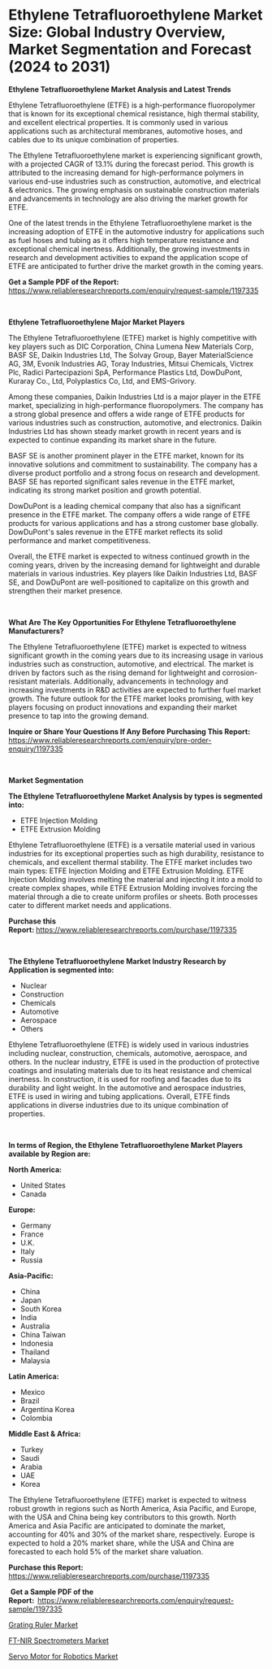 <p><h1>Ethylene Tetrafluoroethylene Market Size: Global Industry Overview, Market Segmentation and Forecast (2024 to 2031)</h1></p><p><strong>Ethylene Tetrafluoroethylene Market Analysis and Latest Trends</strong></p>
<p><p>Ethylene Tetrafluoroethylene (ETFE) is a high-performance fluoropolymer that is known for its exceptional chemical resistance, high thermal stability, and excellent electrical properties. It is commonly used in various applications such as architectural membranes, automotive hoses, and cables due to its unique combination of properties.</p><p>The Ethylene Tetrafluoroethylene market is experiencing significant growth, with a projected CAGR of 13.1% during the forecast period. This growth is attributed to the increasing demand for high-performance polymers in various end-use industries such as construction, automotive, and electrical & electronics. The growing emphasis on sustainable construction materials and advancements in technology are also driving the market growth for ETFE.</p><p>One of the latest trends in the Ethylene Tetrafluoroethylene market is the increasing adoption of ETFE in the automotive industry for applications such as fuel hoses and tubing as it offers high temperature resistance and exceptional chemical inertness. Additionally, the growing investments in research and development activities to expand the application scope of ETFE are anticipated to further drive the market growth in the coming years.</p></p>
<p><strong>Get a Sample PDF of the Report:&nbsp;</strong> <a href="https://www.reliableresearchreports.com/enquiry/request-sample/1197335">https://www.reliableresearchreports.com/enquiry/request-sample/1197335</a></p>
<p>&nbsp;</p>
<p><strong>Ethylene Tetrafluoroethylene Major Market Players</strong></p>
<p><p>The Ethylene Tetrafluoroethylene (ETFE) market is highly competitive with key players such as DIC Corporation, China Lumena New Materials Corp, BASF SE, Daikin Industries Ltd, The Solvay Group, Bayer MaterialScience AG, 3M, Evonik Industries AG, Toray Industries, Mitsui Chemicals, Victrex Plc, Radici Partecipazioni SpA, Performance Plastics Ltd, DowDuPont, Kuraray Co., Ltd, Polyplastics Co, Ltd, and EMS-Grivory.</p><p>Among these companies, Daikin Industries Ltd is a major player in the ETFE market, specializing in high-performance fluoropolymers. The company has a strong global presence and offers a wide range of ETFE products for various industries such as construction, automotive, and electronics. Daikin Industries Ltd has shown steady market growth in recent years and is expected to continue expanding its market share in the future.</p><p>BASF SE is another prominent player in the ETFE market, known for its innovative solutions and commitment to sustainability. The company has a diverse product portfolio and a strong focus on research and development. BASF SE has reported significant sales revenue in the ETFE market, indicating its strong market position and growth potential.</p><p>DowDuPont is a leading chemical company that also has a significant presence in the ETFE market. The company offers a wide range of ETFE products for various applications and has a strong customer base globally. DowDuPont's sales revenue in the ETFE market reflects its solid performance and market competitiveness.</p><p>Overall, the ETFE market is expected to witness continued growth in the coming years, driven by the increasing demand for lightweight and durable materials in various industries. Key players like Daikin Industries Ltd, BASF SE, and DowDuPont are well-positioned to capitalize on this growth and strengthen their market presence.</p></p>
<p>&nbsp;</p>
<p><strong>What Are The Key Opportunities For Ethylene Tetrafluoroethylene Manufacturers?</strong></p>
<p><p>The Ethylene Tetrafluoroethylene (ETFE) market is expected to witness significant growth in the coming years due to its increasing usage in various industries such as construction, automotive, and electrical. The market is driven by factors such as the rising demand for lightweight and corrosion-resistant materials. Additionally, advancements in technology and increasing investments in R&D activities are expected to further fuel market growth. The future outlook for the ETFE market looks promising, with key players focusing on product innovations and expanding their market presence to tap into the growing demand.</p></p>
<p><strong>Inquire or Share Your Questions If Any Before Purchasing This Report:</strong> <a href="https://www.reliableresearchreports.com/enquiry/pre-order-enquiry/1197335">https://www.reliableresearchreports.com/enquiry/pre-order-enquiry/1197335</a></p>
<p>&nbsp;</p>
<p><strong>Market Segmentation</strong></p>
<p><strong>The Ethylene Tetrafluoroethylene Market Analysis by types is segmented into:</strong></p>
<p><ul><li>ETFE Injection Molding</li><li>ETFE Extrusion Molding</li></ul></p>
<p><p>Ethylene Tetrafluoroethylene (ETFE) is a versatile material used in various industries for its exceptional properties such as high durability, resistance to chemicals, and excellent thermal stability. The ETFE market includes two main types: ETFE Injection Molding and ETFE Extrusion Molding. ETFE Injection Molding involves melting the material and injecting it into a mold to create complex shapes, while ETFE Extrusion Molding involves forcing the material through a die to create uniform profiles or sheets. Both processes cater to different market needs and applications.</p></p>
<p><strong>Purchase this Report:&nbsp;</strong><a href="https://www.reliableresearchreports.com/purchase/1197335">https://www.reliableresearchreports.com/purchase/1197335</a></p>
<p>&nbsp;</p>
<p><strong>The Ethylene Tetrafluoroethylene Market Industry Research by Application is segmented into:</strong></p>
<p><ul><li>Nuclear</li><li>Construction</li><li>Chemicals</li><li>Automotive</li><li>Aerospace</li><li>Others</li></ul></p>
<p><p>Ethylene Tetrafluoroethylene (ETFE) is widely used in various industries including nuclear, construction, chemicals, automotive, aerospace, and others. In the nuclear industry, ETFE is used in the production of protective coatings and insulating materials due to its heat resistance and chemical inertness. In construction, it is used for roofing and facades due to its durability and light weight. In the automotive and aerospace industries, ETFE is used in wiring and tubing applications. Overall, ETFE finds applications in diverse industries due to its unique combination of properties.</p></p>
<p>&nbsp;</p>
<p><strong>In terms of Region, the Ethylene Tetrafluoroethylene Market Players available by Region are:</strong></p>
<p>
    <p> <strong> North America: </strong>
        <ul>
            <li>United States</li>
            <li>Canada</li>
        </ul>
        </p> 
    <p> <strong> Europe: </strong>
        <ul>
            <li>Germany</li>
            <li>France</li>
            <li>U.K.</li>
            <li>Italy</li>
            <li>Russia</li>
        </ul>
        </p> 
    <p> <strong> Asia-Pacific: </strong>
        <ul>
            <li>China</li>
            <li>Japan</li>
            <li>South Korea</li>
            <li>India</li>
            <li>Australia</li>
            <li>China Taiwan</li>
            <li>Indonesia</li>
            <li>Thailand</li>
            <li>Malaysia</li>
        </ul>
        </p> 
    <p> <strong> Latin America: </strong>
        <ul>
            <li>Mexico</li>
            <li>Brazil</li>
            <li>Argentina Korea</li>
            <li>Colombia</li>
        </ul>
        </p> 
    <p> <strong> Middle East & Africa: </strong>
        <ul>
            <li>Turkey</li>
            <li>Saudi</li>
            <li>Arabia</li>
            <li>UAE</li>
            <li>Korea</li>
        </ul>
    </p>
    </p>
<p><p>The Ethylene Tetrafluoroethylene (ETFE) market is expected to witness robust growth in regions such as North America, Asia Pacific, and Europe, with the USA and China being key contributors to this growth. North America and Asia Pacific are anticipated to dominate the market, accounting for 40% and 30% of the market share, respectively. Europe is expected to hold a 20% market share, while the USA and China are forecasted to each hold 5% of the market share valuation.</p></p>
<p><strong>Purchase this Report: </strong><a href="https://www.reliableresearchreports.com/purchase/1197335">https://www.reliableresearchreports.com/purchase/1197335</a></p>
<p>&nbsp;<strong>Get a Sample PDF of the Report:&nbsp;&nbsp;</strong><a href="https://www.reliableresearchreports.com/enquiry/request-sample/1197335">https://www.reliableresearchreports.com/enquiry/request-sample/1197335</a></p>
<p><strong></strong></p>
<p><p><a href="https://view.publitas.com/reportprime-1/grating-ruler-market-insights-market-players-and-forecast-till-2031/">Grating Ruler Market</a></p><p><a href="https://view.publitas.com/reportprime-1/decoding-the-ft-nir-spectrometers-market-a-deep-dive-into-the-latest-market-trends-market-segmentation-and-competitive-analysis/">FT-NIR Spectrometers Market</a></p><p><a href="https://view.publitas.com/reportprime-1/servo-motor-for-robotics-market-offers-provide-insightful-data-for-the-time-period-from-2024-to-2031-and-also-provide-analysis-based-on-application-type-and-region/">Servo Motor for Robotics Market</a></p></p>